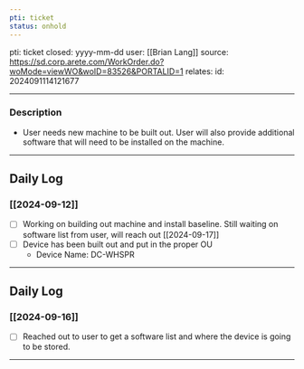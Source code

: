 ```yaml
---
pti: ticket
status: onhold
---
```

pti: ticket 
closed: yyyy-mm-dd
user: [[Brian Lang]]
source: https://sd.corp.arete.com/WorkOrder.do?woMode=viewWO&woID=83526&PORTALID=1
relates: 
id: 2024091114121677

---
### Description
- User needs new machine to be built out. User will also provide additional software that will need to be installed on the machine.
---
## Daily Log
### [[2024-09-12]]
- [ ] Working on building out machine and install baseline. Still waiting on software list from user, will reach out [[2024-09-17]]
- [ ] Device has been built out and put in the proper OU
	- Device Name: DC-WHSPR
---
## Daily Log
### [[2024-09-16]]
- [ ] Reached out to user to get a software list and where the device is going to be stored.
---








